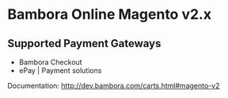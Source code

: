 # Bambora Online Magento v2.x

## Supported Payment Gateways
 - Bambora Checkout
 - ePay | Payment solutions

Documentation: http://dev.bambora.com/carts.html#magento-v2
